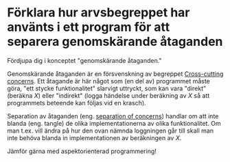 # Förklara hur arvsbegreppet har använts i ett program för att separera genomskärande åtaganden

Fördjupa dig i konceptet "genomskärande åtaganden."

Genomskärande åtaganden är en försvenskning av begreppet
[Cross-cutting concerns](http://en.wikipedia.org/wiki/Cross-cutting_concern).
Ett åtagande är här något som (en del av) programmet måste göra,
"ett stycke funktionalitet" slarvigt uttryckt, som kan vara
"direkt" (beräkna *X*) eller "indirekt" (logga händelse under
beräkning av *X* så att programmets beteende kan följas vid en
krasch).

Separation av åtaganden (eng.
[separation of concerns](http://en.wikipedia.org/wiki/Separation_of_concerns))
handlar om att inte blanda (eng. tangle) de olika
implementationerna av olika funktionalitet. Om man t.ex. vill
ändra på hur den ovan nämnda loggningen går till skall man inte
behöva blanda in implementationen av beräkningen av *X*.

Jämför gärna med aspektorienterad programmering!
